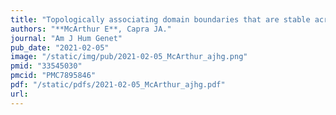 ```yaml
---
title: "Topologically associating domain boundaries that are stable across diverse cell types are evolutionarily constrained and enriched for heritability"
authors: "**McArthur E**, Capra JA."
journal: "Am J Hum Genet"
pub_date: "2021-02-05"
image: "/static/img/pub/2021-02-05_McArthur_ajhg.png"
pmid: "33545030"
pmcid: "PMC7895846"
pdf: "/static/pdfs/2021-02-05_McArthur_ajhg.pdf"
url: 
---
```

